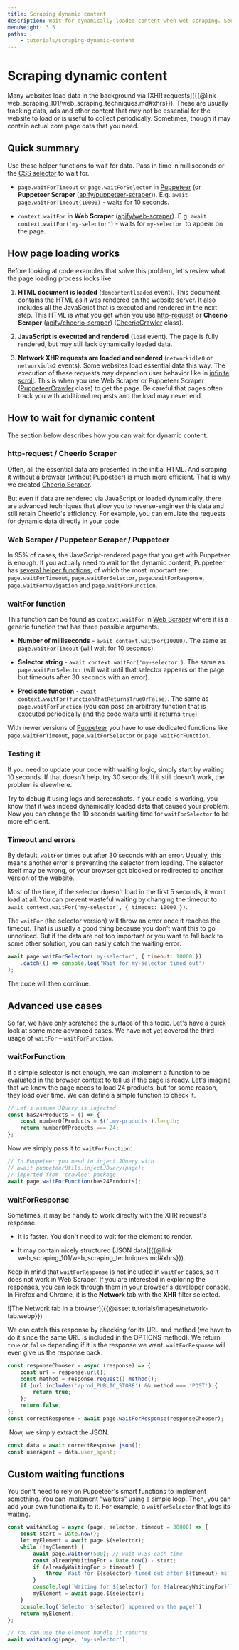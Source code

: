 ```yaml
---
title: Scraping dynamic content
description: Wait for dynamically loaded content when web scraping. See code examples and a detailed breakdown for setting timeouts and custom wait functions.
menuWeight: 3.5
paths:
    - tutorials/scraping-dynamic-content
---
```


# Scraping dynamic content

Many websites load data in the background via [XHR requests]({{@link web_scraping_101/web_scraping_techniques.md#xhrs}}). These are usually tracking data, ads and other content that may not be essential for the website to load or is useful to collect periodically. Sometimes, though it may contain actual core page data that you need.

## [](#quick-summary) Quick summary

Use these helper functions to wait for data. Pass in time in milliseconds or the [CSS selector](https://developer.mozilla.org/en-US/docs/Web/CSS/CSS_Selectors) to wait for.

* `page.waitForTimeout` or `page.waitForSelector` in [Puppeteer](https://pptr.dev) (or **Puppeteer Scraper** ([apify/puppeteer-scraper](https://apify.com/apify/puppeteer-scraper))).
E.g. `await page.waitForTimeout(10000)` - waits for 10 seconds.

* `context.waitFor` in **Web Scraper** ([apify/web-scraper](https://apify.com/apify/web-scraper)).
E.g. `await context.waitFor('my-selector')` - waits for `my-selector`  to appear on the page.

## [](#how-page-loading-works) How page loading works

Before looking at code examples that solve this problem, let's review what the page loading process looks like.

1. **HTML document is loaded** (`domcontentloaded` event). This document contains the HTML as it was rendered on the website server. It also includes all the JavaScript that is executed and rendered in the next step. This HTML is what you get when you use [http-request](https://www.npmjs.com/package/@apify/http-request) or **Cheerio Scraper** ([apify/cheerio-scraper](https://apify.com/apify/cheerio-scraper)) ([CheerioCrawler](https://sdk.apify.com/docs/api/cheerio-crawler) class).

2. **JavaScript is executed and rendered** (`load` event). The page is fully rendered, but may still lack dynamically loaded data.

3. **Network XHR requests are loaded and rendered** (`networkidle0` or `networkidle2` events). Some websites load essential data this way. The execution of these requests may depend on user behavior like in [infinite scroll](https://www.smashingmagazine.com/2013/05/infinite-scrolling-lets-get-to-the-bottom-of-this/).
This is when you use Web Scraper or Puppeteer Scraper ([PuppeteerCrawler](https://sdk.apify.com/docs/api/puppeteer-crawler) class) to get the page. Be careful that pages often track you with additional requests and the load may never end.

## [](#how-to-wait-for-dynamic-content) How to wait for dynamic content

The section below describes how you can wait for dynamic content.

### [](#http-request-cheerio-scraper) http-request / Cheerio Scraper

Often, all the essential data are presented in the initial HTML. And scraping it without a browser (without Puppeteer) is much more efficient. That is why we created [Cheerio Scraper](https://apify.com/apify/cheerio-scraper).

But even if data are rendered via JavaScript or loaded dynamically, there are advanced techniques that allow you to reverse-engineer this data and still retain Cheerio's efficiency. For example, you can emulate the requests for dynamic data directly in your code.

### [](#web-scraper-puppeteer-scraper-puppeteer) Web Scraper / Puppeteer Scraper / Puppeteer

In 95% of cases, the JavaScript-rendered page that you get with Puppeteer is enough. If you actually need to wait for the dynamic content, Puppeteer has [several helper functions](https://github.com/GoogleChrome/puppeteer/blob/master/docs/api.md#pagewaitforselectororfunctionortimeout-options-args), of which the most important are: `page.waitForTimeout`, `page.waitForSelector`, `page.waitForResponse`, `page.waitForNavigation` and `page.waitForFunction`.

### [](#waitfor-function) waitFor function

This function can be found as `context.waitFor` in [Web Scraper](https://apify.com/apify/web-scraper#page-function) where it is a generic function that has three possible arguments.

* **Number of milliseconds** - `await context.waitFor(10000)`. The same as `page.waitForTimeout` (will wait for 10 seconds).

* **Selector string** - `await context.waitFor('my-selector')`. The same as `page.waitForSelector` (will wait until that selector appears on the page but timeouts after 30 seconds with an error).

* **Predicate function** - `await context.waitFor(functionThatReturnsTrueOrFalse)`. The same as `page.waitForFunction` (you can pass an arbitrary function that is executed periodically and the code waits until it returns `true`).

With newer versions of [Puppeteer](https://pptr.dev/#?product=Puppeteer&version=v5.3.1&show=api-pagewaitforselectorselector-options) you have to use dedicated functions like `page.waitForTimeout`, `page.waitForSelector` or `page.waitForFunction`.

### [](#testing-it) Testing it

If you need to update your code with waiting logic, simply start by waiting 10 seconds. If that doesn't help, try 30 seconds. If it still doesn't work, the problem is elsewhere.

Try to debug it using logs and screenshots. If your code is working, you know that it was indeed dynamically loaded data that caused your problem. Now you can change the 10 seconds waiting time for `waitForSelector` to be more efficient.

### [](#timeout-and-errors) Timeout and errors

By default, `waitFor` times out after 30 seconds with an error. Usually, this means another error is preventing the selector from loading. The selector itself may be wrong, or your browser got blocked or redirected to another version of the website.

Most of the time, if the selector doesn't load in the first 5 seconds, it won't load at all. You can prevent wasteful waiting by changing the timeout to `await context.waitFor('my-selector', { timeout: 10000 })`.

The `waitFor` (the selector version) will throw an error once it reaches the timeout. That is usually a good thing because you don't want this to go unnoticed. But if the data are not too important or you want to fall back to some other solution, you can easily catch the waiting error:

```javascript
await page.waitForSelector('my-selector', { timeout: 10000 })
    .catch(() => console.log('Wait for my-selector timed out')
);
```

The code will then continue.

## [](#advanced-use-cases) Advanced use cases

So far, we have only scratched the surface of this topic. Let's have a quick look at some more advanced cases. We have not yet covered the third usage of `waitFor` – `waitForFunction`.

### [](#waitforfunction) waitForFunction

If a simple selector is not enough, we can implement a function to be evaluated in the browser context to tell us if the page is ready. Let's imagine that we know the page needs to load 24 products, but for some reason, they load over time. We can define a simple function to check it.

```javascript
// Let's assume JQuery is injected
const has24Products = () => {
    const numberOfProducts = $('.my-products').length;
    return numberOfProducts === 24;
};
```

Now we simply pass it to `waitForFunction`:

```javascript
// In Puppeteer you need to inject JQuery with
// await puppeteerUtils.injectJQuery(page);
// imported from 'crawlee' package
await page.waitForFunction(has24Products);
```

### [](#waitforresponse) waitForResponse

Sometimes, it may be handy to work directly with the XHR request's response.

* It is faster. You don't need to wait for the element to render.

* It may contain nicely structured [JSON data]({{@link web_scraping_101/web_scraping_techniques.md#xhrs}}).

Keep in mind that `waitForResponse` is not included in `waitFor` cases, so it does not work in Web Scraper. If you are interested in exploring the responses, you can look through them in your browser's developer console. In Firefox and Chrome, it is the **Network** tab with the **XHR** filter selected.

![The Network tab in a browser]({{@asset tutorials/images/network-tab.webp}})

We can catch this response by checking for its URL and method (we have to do it since the same URL is included in the OPTIONS method). We return `true` or `false` depending if it is the response we want. `waitForResponse` will even give us the response back.

```javascript
const responseChooser = async (response) => {
    const url = response.url();
    const method = response.request().method();
    if (url.includes('/prod_PUBLIC_STORE') && method === 'POST') {
        return true;
    };
    return false;
};
const correctResponse = await page.waitForResponse(responseChooser);
```

 Now, we simply extract the JSON.

```javascript
const data = await correctResponse.json();
const userAgent = data.user_agent;
```

## [](#custom-waiting-functions) Custom waiting functions

You don't need to rely on Puppeteer's smart functions to implement something. You can implement "waiters" using a simple loop. Then, you can add your own functionality to it. For example, a `waitForSelector` that logs its waiting.

```javascript
const waitAndLog = async (page, selector, timeout = 30000) => {
    const start = Date.now();
    let myElement = await page.$(selector);
    while (!myElement) {
        await page.waitFor(500); // wait 0.5s each time
        const alreadyWaitingFor = Date.now() - start;
        if (alreadyWaitingFor > timeout) {
            throw `Wait for ${selector} timed out after ${timeout} ms`;
        }
        console.log(`Waiting for ${selector} for ${alreadyWaitingFor}`);
        myElement = await page.$(selector);
    }
    console.log(`Selector ${selector} appeared on the page!`)
    return myElement;
};

// You can use the element handle it returns
await waitAndLog(page, 'my-selector');
```
